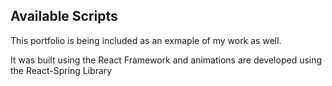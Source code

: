 ## Available Scripts

This portfolio is being included as an exmaple of my work as well.

It was built using the React Framework and animations are developed using the React-Spring Library
